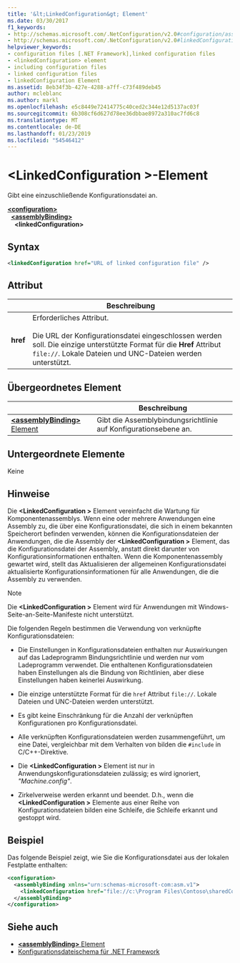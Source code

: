 ```yaml
---
title: '&lt;LinkedConfiguration&gt; Element'
ms.date: 03/30/2017
f1_keywords:
- http://schemas.microsoft.com/.NetConfiguration/v2.0#configuration/assemblyBinding/linkedConfiguration
- http://schemas.microsoft.com/.NetConfiguration/v2.0#linkedConfiguration
helpviewer_keywords:
- configuration files [.NET Framework],linked configuration files
- <linkedConfiguration> element
- including configuration files
- linked configuration files
- linkedConfiguration Element
ms.assetid: 8eb34f3b-427e-4288-a7ff-c73f489deb45
author: mcleblanc
ms.author: markl
ms.openlocfilehash: e5c8449e72414775c40ced2c344e12d5137ac03f
ms.sourcegitcommit: 6b308cf6d627d78ee36dbbae8972a310ac7fd6c8
ms.translationtype: MT
ms.contentlocale: de-DE
ms.lasthandoff: 01/23/2019
ms.locfileid: "54546412"
---
```

# <a name="linkedconfiguration-element"></a>\<LinkedConfiguration >-Element

Gibt eine einzuschließende Konfigurationsdatei an.

[**\<configuration>**](~/docs/framework/configure-apps/file-schema/configuration-element.md)   
&nbsp;&nbsp;[**\<assemblyBinding>**](~/docs/framework/configure-apps/file-schema/assemblybinding-element-for-configuration.md)   
&nbsp;&nbsp;&nbsp;&nbsp;**\<linkedConfiguration>**

## <a name="syntax"></a>Syntax

```xml
<linkedConfiguration href="URL of linked configuration file" />
```

## <a name="attribute"></a>Attribut

|           | Beschreibung |
| --------- | ----------- |
| **href**  | Erforderliches Attribut.<br><br>Die URL der Konfigurationsdatei eingeschlossen werden soll. Die einzige unterstützte Format für die **Href** Attribut `file://`. Lokale Dateien und UNC-Dateien werden unterstützt. |

## <a name="parent-element"></a>Übergeordnetes Element

|     | Beschreibung |
| --- | ----------- |
| [**\<assemblyBinding>** Element](~/docs/framework/configure-apps/file-schema/assemblybinding-element-for-configuration.md) | Gibt die Assemblybindungsrichtlinie auf Konfigurationsebene an. |

## <a name="child-elements"></a>Untergeordnete Elemente

Keine

## <a name="remarks"></a>Hinweise

Die  **\<LinkedConfiguration >** Element vereinfacht die Wartung für Komponentenassemblys. Wenn eine oder mehrere Anwendungen eine Assembly zu, die über eine Konfigurationsdatei, die sich in einem bekannten Speicherort befinden verwenden, können die Konfigurationsdateien der Anwendungen, die die Assembly der  **\<LinkedConfiguration >** Element, das die Konfigurationsdatei der Assembly, anstatt direkt darunter von Konfigurationsinformationen enthalten. Wenn die Komponentenassembly gewartet wird, stellt das Aktualisieren der allgemeinen Konfigurationsdatei aktualisierte Konfigurationsinformationen für alle Anwendungen, die die Assembly zu verwenden.

> [!NOTE]
> Die  **\<LinkedConfiguration >** Element wird für Anwendungen mit Windows-Seite-an-Seite-Manifeste nicht unterstützt.

Die folgenden Regeln bestimmen die Verwendung von verknüpfte Konfigurationsdateien:

- Die Einstellungen in Konfigurationsdateien enthalten nur Auswirkungen auf das Ladeprogramm Bindungsrichtlinie und werden nur vom Ladeprogramm verwendet. Die enthaltenen Konfigurationsdateien haben Einstellungen als die Bindung von Richtlinien, aber diese Einstellungen haben keinerlei Auswirkung.

- Die einzige unterstützte Format für die `href` Attribut `file://`. Lokale Dateien und UNC-Dateien werden unterstützt.

- Es gibt keine Einschränkung für die Anzahl der verknüpften Konfigurationen pro Konfigurationsdatei.

- Alle verknüpften Konfigurationsdateien werden zusammengeführt, um eine Datei, vergleichbar mit dem Verhalten von bilden die `#include` in C/C++-Direktive.

- Die  **\<LinkedConfiguration >** Element ist nur in Anwendungskonfigurationsdateien zulässig; es wird ignoriert, *"Machine.config"*.

- Zirkelverweise werden erkannt und beendet. D.h., wenn die  **\<LinkedConfiguration >** Elemente aus einer Reihe von Konfigurationsdateien bilden eine Schleife, die Schleife erkannt und gestoppt wird.

## <a name="example"></a>Beispiel

Das folgende Beispiel zeigt, wie Sie die Konfigurationsdatei aus der lokalen Festplatte enthalten:

```xml
<configuration>
  <assemblyBinding xmlns="urn:schemas-microsoft-com:asm.v1">
    <linkedConfiguration href="file://c:\Program Files\Contoso\sharedConfig.xml"/>
  </assemblyBinding>
</configuration>
```

## <a name="see-also"></a>Siehe auch

- [**\<assemblyBinding>** Element](~/docs/framework/configure-apps/file-schema/assemblybinding-element-for-configuration.md)
- [Konfigurationsdateischema für .NET Framework](~/docs/framework/configure-apps/file-schema/index.md)
